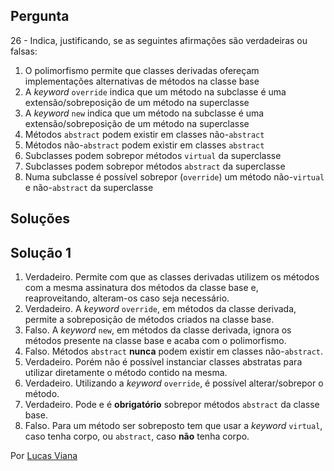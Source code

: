 ## Pergunta

26 - Indica, justificando, se as seguintes afirmações são verdadeiras ou
falsas:

1. O polimorfismo permite que classes derivadas ofereçam implementações
   alternativas de métodos na classe base
2. A _keyword_ `override` indica que um método na subclasse é uma
   extensão/sobreposição de um método na superclasse
3. A _keyword_ `new` indica que um método na subclasse é uma
   extensão/sobreposição de um método na superclasse
4. Métodos `abstract` podem existir em classes não-`abstract`
5. Métodos não-`abstract` podem existir em classes `abstract`
6. Subclasses podem sobrepor métodos `virtual` da superclasse
7. Subclasses podem sobrepor métodos `abstract` da superclasse
8. Numa subclasse é possível sobrepor (`override`) um método não-`virtual` e
   não-`abstract` da superclasse

## Soluções

## Solução 1

1. Verdadeiro. Permite com que as classes derivadas utilizem os métodos
   com a mesma assinatura dos métodos da classe base e, reaproveitando,
   alteram-os caso seja necessário. 
2. Verdadeiro. A _keyword_ `override`, em métodos da classe derivada, permite
    a sobreposição de métodos criados na classe base.
3. Falso. A _keyword_ `new`, em métodos da classe derivada, ignora os métodos
   presente na classe base e acaba com o polimorfismo.
4. Falso. Métodos `abstract` __nunca__ podem existir em classes não-`abstract`.
5. Verdadeiro. Porém não é possível instanciar classes abstratas para utilizar
   diretamente o método contido na mesma.
6. Verdadeiro. Utilizando a _keyword_ `override`, é possível alterar/sobrepor
    o método.
7. Verdadeiro. Pode e é __obrigatório__ sobrepor métodos `abstract`
   da classe base.
8. Falso. Para um método ser sobreposto tem que usar a _keyword_ `virtual`,
   caso tenha corpo, ou `abstract`, caso __não__ tenha corpo.

Por [Lucas Viana](https://github.com/LucasViana18)